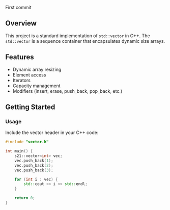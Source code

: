 First commit
## Overview

This project is a standard implementation of `std::vector` in C++. The `std::vector` is a sequence container that encapsulates dynamic size arrays.

## Features

- Dynamic array resizing
- Element access
- Iterators
- Capacity management
- Modifiers (insert, erase, push_back, pop_back, etc.)

## Getting Started


### Usage

Include the vector header in your C++ code:

```cpp
#include "vector.h"

int main() {
    s21::vector<int> vec;
    vec.push_back(1);
    vec.push_back(2);
    vec.push_back(3);

    for (int i : vec) {
        std::cout << i << std::endl;
    }

    return 0;
}
```


